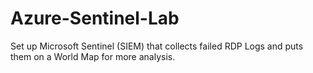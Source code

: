 # Azure-Sentinel-Lab
Set up Microsoft Sentinel (SIEM) that collects failed RDP Logs and puts them on a World Map for more analysis.
